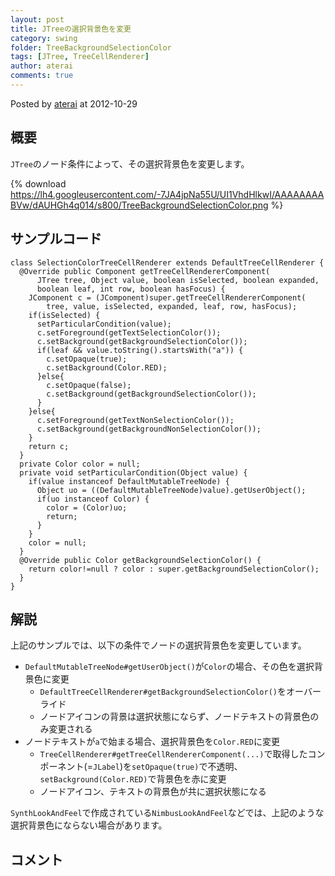 ```yaml
---
layout: post
title: JTreeの選択背景色を変更
category: swing
folder: TreeBackgroundSelectionColor
tags: [JTree, TreeCellRenderer]
author: aterai
comments: true
---
```


Posted by [aterai](http://terai.xrea.jp/aterai.html) at 2012-10-29

## 概要
`JTree`のノード条件によって、その選択背景色を変更します。

{% download https://lh4.googleusercontent.com/-7JA4jpNa55U/UI1VhdHlkwI/AAAAAAAABVw/dAUHGh4q014/s800/TreeBackgroundSelectionColor.png %}

## サンプルコード
<pre class="prettyprint"><code>class SelectionColorTreeCellRenderer extends DefaultTreeCellRenderer {
  @Override public Component getTreeCellRendererComponent(
      JTree tree, Object value, boolean isSelected, boolean expanded,
      boolean leaf, int row, boolean hasFocus) {
    JComponent c = (JComponent)super.getTreeCellRendererComponent(
        tree, value, isSelected, expanded, leaf, row, hasFocus);
    if(isSelected) {
      setParticularCondition(value);
      c.setForeground(getTextSelectionColor());
      c.setBackground(getBackgroundSelectionColor());
      if(leaf &amp;&amp; value.toString().startsWith("a")) {
        c.setOpaque(true);
        c.setBackground(Color.RED);
      }else{
        c.setOpaque(false);
        c.setBackground(getBackgroundSelectionColor());
      }
    }else{
      c.setForeground(getTextNonSelectionColor());
      c.setBackground(getBackgroundNonSelectionColor());
    }
    return c;
  }
  private Color color = null;
  private void setParticularCondition(Object value) {
    if(value instanceof DefaultMutableTreeNode) {
      Object uo = ((DefaultMutableTreeNode)value).getUserObject();
      if(uo instanceof Color) {
        color = (Color)uo;
        return;
      }
    }
    color = null;
  }
  @Override public Color getBackgroundSelectionColor() {
    return color!=null ? color : super.getBackgroundSelectionColor();
  }
}
</code></pre>

## 解説
上記のサンプルでは、以下の条件でノードの選択背景色を変更しています。

- `DefaultMutableTreeNode#getUserObject()`が`Color`の場合、その色を選択背景色に変更
    - `DefaultTreeCellRenderer#getBackgroundSelectionColor()`をオーバーライド
    - ノードアイコンの背景は選択状態にならず、ノードテキストの背景色のみ変更される
- ノードテキストが`a`で始まる場合、選択背景色を`Color.RED`に変更
    - `TreeCellRenderer#getTreeCellRendererComponent(...)`で取得したコンポーネント(=`JLabel`)を`setOpaque(true)`で不透明、`setBackground(Color.RED)`で背景色を赤に変更
    - ノードアイコン、テキストの背景色が共に選択状態になる

<!-- dummy comment line for breaking list -->

`SynthLookAndFeel`で作成されている`NimbusLookAndFeel`などでは、上記のような選択背景色にならない場合があります。

## コメント
